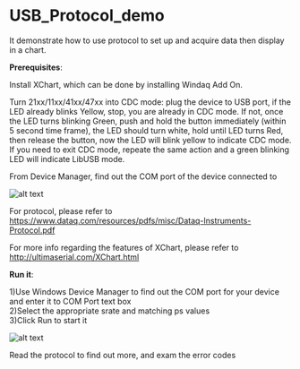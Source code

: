 # USB_Protocol_demo

 It demonstrate how to use protocol to set up and acquire data then display in a chart. 

**Prerequisites**:

Install XChart, which can be done by installing Windaq Add On.

Turn 21xx/11xx/41xx/47xx into CDC mode: plug the device to USB port, if the LED already blinks Yellow, stop, you are already in CDC mode. If not, once the LED turns blinking Green, push and hold the button immediately (within 5 second time frame), the LED should turn white, hold until LED turns Red, then release the button, now the LED will blink yellow to indicate CDC mode. If you need to exit CDC mode, repeate the same action and a green blinking LED will indicate LibUSB mode.

From Device Manager, find out the COM port of the device connected to

![alt text](https://www.dataq.com/resources/repository/matlab_devicemanager.png)

  For protocol, please refer to  https://www.dataq.com/resources/pdfs/misc/Dataq-Instruments-Protocol.pdf
 
  For more info regarding the features of XChart, please refer to http://ultimaserial.com/XChart.html
 
**Run it**:

 1)Use Windows Device Manager to find out the COM port for your device and enter it to COM Port text box <br/>
 2)Select the appropriate srate and matching ps values <br/>
 3)Click Run to start it<br/>
 
 ![alt text](https://www.dataq.com/resources/repository/ethernet.gif "ScreenCapture by LICECap")
 
 Read the protocol to find out more, and exam the error codes
 
 
